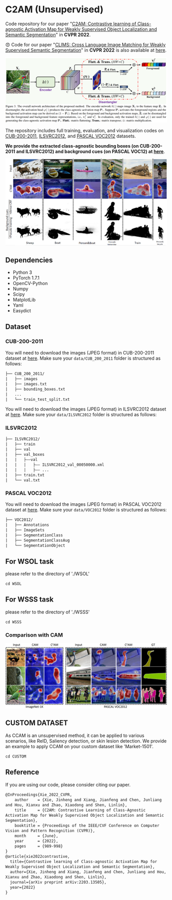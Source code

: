 # C2AM (Unsupervised)

Code repository for our
paper "[C2AM: Contrastive learning of Class-agnostic Activation Map for Weakly Supervised Object Localization and Semantic Segmentation](https://arxiv.org/pdf/2203.13505.pdf)"
in **CVPR 2022**.

:heart_eyes: Code for our paper "[CLIMS: Cross Language Image Matching for Weakly Supervised Semantic Segmentation](https://arxiv.org/abs/2203.02668)" in **CVPR 2022** is also available at [here](https://github.com/CVI-SZU/CLIMS).


![](images/CCAM_Network.png)

The repository includes full training, evaluation, and visualization codes
on [CUB-200-2011](http://www.vision.caltech.edu/visipedia/CUB-200.html), [ILSVRC2012](https://image-net.org/challenges/LSVRC/2012/), and [PASCAL VOC2012](http://host.robots.ox.ac.uk/pascal/VOC/voc2012/) datasets.

**We provide the extracted class-agnostic bounding boxes (on CUB-200-2011 and ILSVRC2012) and background cues (on PASCAL VOC12) at [here](https://drive.google.com/drive/folders/1erzARKq9g02-3pUGhY6-hyGzD-hoty5b)**.

![](images/CCAM_Background.png)



## Dependencies

* Python 3
* PyTorch 1.7.1
* OpenCV-Python
* Numpy
* Scipy
* MatplotLib
* Yaml
* Easydict

## Dataset

### CUB-200-2011

You will need to download the images (JPEG format) in CUB-200-2011 dataset
at [here](http://www.vision.caltech.edu/visipedia/CUB-200.html). Make sure your ```data/CUB_200_2011``` folder is structured as
follows:

```
├── CUB_200_2011/
|   ├── images
|   ├── images.txt
|   ├── bounding_boxes.txt
|   ...
|   └── train_test_split.txt
```

You will need to download the images (JPEG format) in ILSVRC2012 dataset at [here](https://image-net.org/challenges/LSVRC/2012/).
Make sure your ```data/ILSVRC2012``` folder is structured as follows:

### ILSVRC2012

```
├── ILSVRC2012/ 
|   ├── train
|   ├── val
|   ├── val_boxes
|   |   ├——val
|   |   |   ├—— ILSVRC2012_val_00050000.xml
|   |   |   ├—— ...
|   ├── train.txt
|   └── val.txt
```

### PASCAL VOC2012

You will need to download the images (JPEG format) in PASCAL VOC2012 dataset at [here](http://host.robots.ox.ac.uk/pascal/VOC/voc2012/).
Make sure your ```data/VOC2012``` folder is structured as follows:

```
├── VOC2012/
|   ├── Annotations
|   ├── ImageSets
|   ├── SegmentationClass
|   ├── SegmentationClassAug
|   └── SegmentationObject
```

## For WSOL task

please refer to the directory of './WSOL'

```
cd WSOL
```

## For WSSS task

please refer to the directory of './WSSS'

```
cd WSSS
```

### Comparison with CAM

![](images/CCAM_Heatmap.png)

## CUSTOM DATASET

As CCAM is an unsupervised method, it can be applied to various scenarios, like ReID, Saliency detection, or skin lesion detection. We provide an example to apply CCAM on your custom dataset like 'Market-1501'.

```
cd CUSTOM
```



## Reference

If you are using our code, please consider citing our paper.

```
@InProceedings{Xie_2022_CVPR,
    author    = {Xie, Jinheng and Xiang, Jianfeng and Chen, Junliang and Hou, Xianxu and Zhao, Xiaodong and Shen, Linlin},
    title     = {C2AM: Contrastive Learning of Class-Agnostic Activation Map for Weakly Supervised Object Localization and Semantic Segmentation},
    booktitle = {Proceedings of the IEEE/CVF Conference on Computer Vision and Pattern Recognition (CVPR)},
    month     = {June},
    year      = {2022},
    pages     = {989-998}
}
@article{xie2022contrastive,
  title={Contrastive learning of Class-agnostic Activation Map for Weakly Supervised Object Localization and Semantic Segmentation},
  author={Xie, Jinheng and Xiang, Jianfeng and Chen, Junliang and Hou, Xianxu and Zhao, Xiaodong and Shen, Linlin},
  journal={arXiv preprint arXiv:2203.13505},
  year={2022}
}
```
